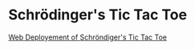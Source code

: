 # Schrödinger's Tic Tac Toe
 
[Web Deployement of Schröndiger's Tic Tac Toe](https://schrodingers-tic-tac-toe.vercel.app/)
